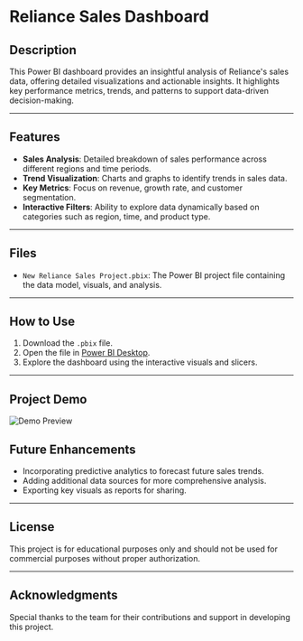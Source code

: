 # Reliance Sales Dashboard

## Description
This Power BI dashboard provides an insightful analysis of Reliance's sales data, offering detailed visualizations and actionable insights. It highlights key performance metrics, trends, and patterns to support data-driven decision-making.

---

## Features
- **Sales Analysis**: Detailed breakdown of sales performance across different regions and time periods.
- **Trend Visualization**: Charts and graphs to identify trends in sales data.
- **Key Metrics**: Focus on revenue, growth rate, and customer segmentation.
- **Interactive Filters**: Ability to explore data dynamically based on categories such as region, time, and product type.

---

## Files
- `New Reliance Sales Project.pbix`: The Power BI project file containing the data model, visuals, and analysis.

---

## How to Use
1. Download the `.pbix` file.
2. Open the file in [Power BI Desktop](https://powerbi.microsoft.com/desktop/).
3. Explore the dashboard using the interactive visuals and slicers.

---

## Project Demo

![Demo Preview](path/to/demo-preview.gif)


## Future Enhancements
- Incorporating predictive analytics to forecast future sales trends.
- Adding additional data sources for more comprehensive analysis.
- Exporting key visuals as reports for sharing.

---

## License
This project is for educational purposes only and should not be used for commercial purposes without proper authorization.

---

## Acknowledgments
Special thanks to the team for their contributions and support in developing this project.

